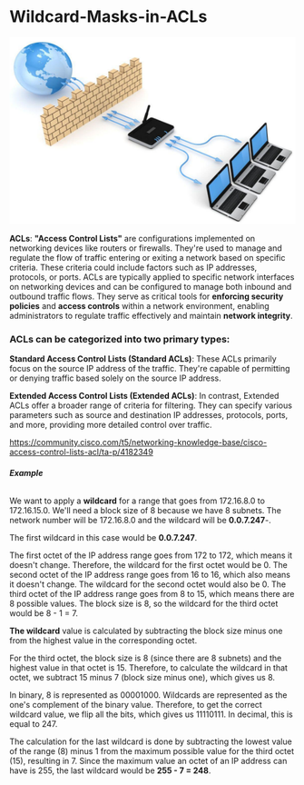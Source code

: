 # Wildcard-Masks-in-ACLs

<p align="center">
<img src="net-SEC.png"></p>

__ACLs__: __"Access Control Lists"__ are configurations implemented on networking devices like routers or firewalls. They're used to manage and regulate the flow of traffic entering or exiting a network based on specific criteria. These criteria could include factors such as IP addresses, protocols, or ports. ACLs are typically applied to specific network interfaces on networking devices and can be configured to manage both inbound and outbound traffic flows. They serve as critical tools for __enforcing security policies__ and __access controls__ within a network environment, enabling administrators to regulate traffic effectively and maintain __network integrity__.

### ACLs can be categorized into two primary types:

__Standard Access Control Lists (Standard ACLs)__: These ACLs primarily focus on the source IP address of the traffic. They're capable of permitting or denying traffic based solely on the source IP address.

__Extended Access Control Lists (Extended ACLs)__: In contrast, Extended ACLs offer a broader range of criteria for filtering. They can specify various parameters such as source and destination IP addresses, protocols, ports, and more, providing more detailed control over traffic.

https://community.cisco.com/t5/networking-knowledge-base/cisco-access-control-lists-acl/ta-p/4182349

###### __Example__

We want to apply a __wildcard__ for a range that goes from 172.16.8.0 to 172.16.15.0.
We'll need a block size of 8 because we have 8 subnets.
The network number will be 172.16.8.0 and the wildcard will be __0.0.7.247__-.

The first wildcard in this case would be __0.0.7.247__.

The first octet of the IP address range goes from 172 to 172, which means it doesn't change. Therefore, the wildcard for the first octet would be 0.
The second octet of the IP address range goes from 16 to 16, which also means it doesn't change. The wildcard for the second octet would also be 0.
The third octet of the IP address range goes from 8 to 15, which means there are 8 possible values. The block size is 8, so the wildcard for the third octet would be 8 - 1 = 7.

__The wildcard__ value is calculated by subtracting the block size minus one from the highest value in the corresponding octet.

For the third octet, the block size is 8 (since there are 8 subnets) and the highest value in that octet is 15. Therefore, to calculate the wildcard in that octet, we subtract 15 minus 7 (block size minus one), which gives us 8.

In binary, 8 is represented as 00001000. Wildcards are represented as the one's complement of the binary value. Therefore, to get the correct wildcard value, we flip all the bits, which gives us 11110111. In decimal, this is equal to 247.


The calculation for the last wildcard is done by subtracting the lowest value of the range (8) minus 1 from the maximum possible value for the third octet (15), resulting in 7. Since the maximum value an octet of an IP address can have is 255, the last wildcard would be __255 - 7 = 248__.
